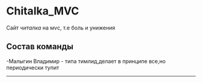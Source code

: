 # Chitalka_MVC
Сайт *читалка* на мvс, т.е боль и унижения 

Состав команды
-------------------------

-Малыгин Владимир - типа тимлид,делает в принципе все,но периодически тупит

-------------------------
